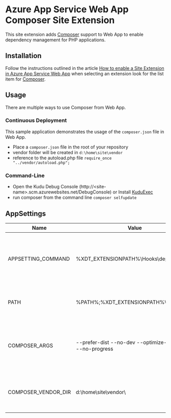# Azure App Service Web App Composer Site Extension

This site extension adds [Composer](http://getcomposer.org) support to Web App to enable dependency management for PHP applications.

## Installation

Follow the instructions outlined in the article [How to enable a Site Extension in Azure App Service Web App](http://blog.syntaxc4.net/post/2015/02/05/how-to-enable-a-site-extension-in-azure-websites.aspx) when selecting an extension look for the list item for [Composer](http://www.siteextensions.net/packages/ComposerExtension/).

## Usage

There are multiple ways to use Composer from Web App.

### Continuous Deployment

This sample application demonstrates the usage of the `composer.json` file in Web App.

* Place a `composer.json` file in the root of your repository
* vendor folder will be created in `d:\home\site\vendor`
* reference to the autoload.php file `require_once "../vendor/autoload.php";`

### Command-Line

* Open the Kudu Debug Console (http://&lt;site-name&gt;.scm.azurewebsites.net/DebugConsole) or Install [KuduExec](https://github.com/projectkudu/kuduexec)
* run composer from the command line `composer selfupdate`

## AppSettings

| Name                | Value                                 |Notes                                     |
|---------------------|---------------------------------------|------------------------------------------|
| APPSETTING_COMMAND  | %XDT_EXTENSIONPATH%\Hooks\deploy.cmd  | Deployment Hook Command. (causes .deployment file not to function [[bug](https://github.com/projectkudu/kudu/issues/1519)])                |
| PATH                | %PATH%;%XDT_EXTENSIONPATH%\Commands   | Overwrites the Path. Last Extension Wins |
| COMPOSER_ARGS       | --prefer-dist --no-dev --optimize-autoloader --no-progress  |  Command line arguments for composer during deploy.cmd execution |
| COMPOSER_VENDOR_DIR | d:\home\site\vendor\                  | Moves the vendor folder out of wwwroot for security purposes.
